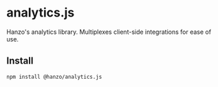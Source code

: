 # analytics.js
Hanzo's analytics library. Multiplexes client-side integrations for ease of
use.

## Install
```shell
npm install @hanzo/analytics.js
```
